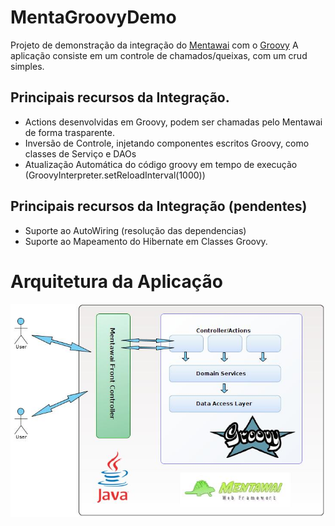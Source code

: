 MentaGroovyDemo
==========================

Projeto de demonstração da integração do [Mentawai](http://www.mentaframework.org/) com o [Groovy](http://groovy.codehaus.org/)
A aplicação consiste em um controle de chamados/queixas, com um crud simples.


## Principais recursos da Integração.
- Actions desenvolvidas em Groovy, podem ser chamadas pelo Mentawai de forma trasparente.
- Inversão de Controle, injetando componentes escritos Groovy, como classes de Serviço e DAOs
- Atualização Automática do código groovy em tempo de execução (GroovyInterpreter.setReloadInterval(1000))


## Principais recursos da Integração (pendentes)
- Suporte ao AutoWiring (resolução das dependencias)
- Suporte ao Mapeamento do Hibernate em Classes Groovy.


# Arquitetura da Aplicação
![Arquitetura](https://github.com/mentawai/MentaGroovyDemo/raw/master/artefatos/Arquitetura.jpg)